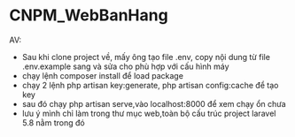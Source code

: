 # CNPM_WebBanHang

AV:
+ Sau khi clone project về, mấy ông tạo file .env, copy nội dung từ file .env.example sang và sửa cho phù hợp với cấu hình máy
+ chạy lệnh composer install để load package
+ chạy 2 lệnh
php artisan key:generate,
php artisan config:cache
để tạo key
+ sau đó chạy php artisan serve,vào localhost:8000 để xem chạy ổn chưa
+ lưu ý mình chỉ làm trong thư mục web,toàn bộ cấu trúc project laravel 5.8 nằm trong đó
